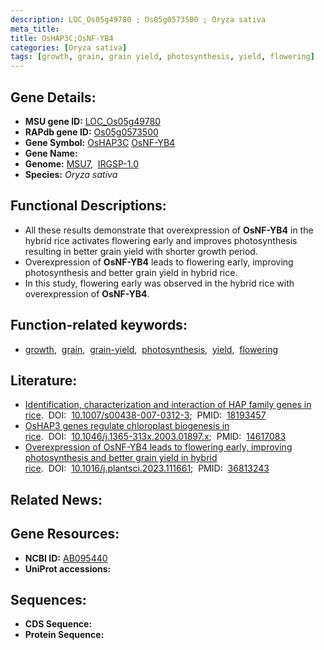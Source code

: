 ```yaml
---
description: LOC_Os05g49780 ; Os05g0573500 ; Oryza sativa
meta_title:
title: OsHAP3C;OsNF-YB4
categories: [Oryza sativa]
tags: [growth, grain, grain yield, photosynthesis, yield, flowering]
---
```


## Gene Details:
- **MSU gene ID:** [LOC_Os05g49780](http://rice.uga.edu/cgi-bin/ORF_infopage.cgi?orf=LOC_Os05g49780)  
- **RAPdb gene ID:** [Os05g0573500](https://rapdb.dna.affrc.go.jp/locus/?name=Os05g0573500)  
- **Gene Symbol:** <u>OsHAP3C</u>&nbsp;<u>OsNF-YB4</u>
- **Gene Name:**
- **Genome:**  [MSU7](http://rice.uga.edu/),&nbsp;&nbsp;[IRGSP-1.0](https://rapdb.dna.affrc.go.jp/download/irgsp1.html)
- **Species:** *Oryza sativa*

## Functional Descriptions:
   - All these results demonstrate that overexpression of **OsNF-YB4** in the hybrid rice activates flowering early and improves photosynthesis resulting in better grain yield with shorter growth period.
   - Overexpression of **OsNF-YB4** leads to flowering early, improving photosynthesis and better grain yield in hybrid rice.
   - In this study, flowering early was observed in the hybrid rice with overexpression of **OsNF-YB4**.

## Function-related keywords:
   - [growth](/tags/growth/),&nbsp;&nbsp;[grain](/tags/grain/),&nbsp;&nbsp;[grain-yield](/tags/grain-yield/),&nbsp;&nbsp;[photosynthesis](/tags/photosynthesis/),&nbsp;&nbsp;[yield](/tags/yield/),&nbsp;&nbsp;[flowering](/tags/flowering/)

## Literature:
   - [Identification, characterization and interaction of HAP family genes in rice](https://www.doi.org/10.1007/s00438-007-0312-3).&nbsp;&nbsp;DOI:&nbsp;&nbsp;[10.1007/s00438-007-0312-3](https://www.doi.org/10.1007/s00438-007-0312-3);&nbsp;&nbsp;PMID:&nbsp;&nbsp;[18193457](https://pubmed.ncbi.nlm.nih.gov/18193457/)
   - [OsHAP3 genes regulate chloroplast biogenesis in rice](https://www.doi.org/10.1046/j.1365-313x.2003.01897.x).&nbsp;&nbsp;DOI:&nbsp;&nbsp;[10.1046/j.1365-313x.2003.01897.x](https://www.doi.org/10.1046/j.1365-313x.2003.01897.x);&nbsp;&nbsp;PMID:&nbsp;&nbsp;[14617083](https://pubmed.ncbi.nlm.nih.gov/14617083/)
   - [Overexpression of OsNF-YB4 leads to flowering early, improving photosynthesis and better grain yield in hybrid rice](https://www.doi.org/10.1016/j.plantsci.2023.111661).&nbsp;&nbsp;DOI:&nbsp;&nbsp;[10.1016/j.plantsci.2023.111661](https://www.doi.org/10.1016/j.plantsci.2023.111661);&nbsp;&nbsp;PMID:&nbsp;&nbsp;[36813243](https://pubmed.ncbi.nlm.nih.gov/36813243/)

## Related News:

## Gene Resources:
- **NCBI ID:**  [AB095440](http://www.ncbi.nlm.nih.gov/nuccore/AB095440)
- **UniProt accessions:** [](https://www.uniprot.org/uniprotkb//entry)

## Sequences:
- **CDS Sequence:**
- **Protein Sequence:**
